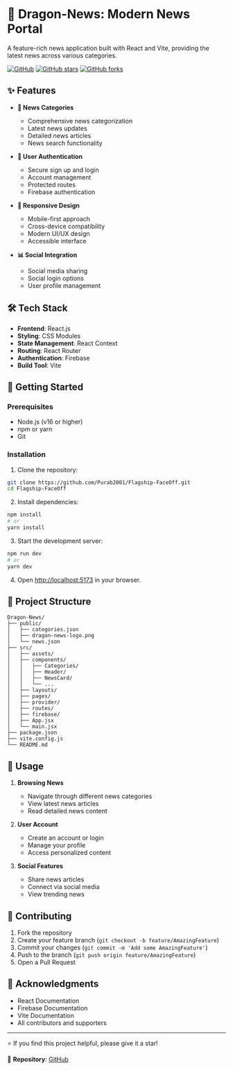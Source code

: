 # 🐉 Dragon-News: Modern News Portal

A feature-rich news application built with React and Vite, providing the latest news across various categories.

[![GitHub](https://img.shields.io/github/license/Purab2001/Flagship-FaceOff)](LICENSE)
[![GitHub stars](https://img.shields.io/github/stars/Purab2001/Flagship-FaceOff)](https://github.com/Purab2001/Flagship-FaceOff/stargazers)
[![GitHub forks](https://img.shields.io/github/forks/Purab2001/Flagship-FaceOff)](https://github.com/Purab2001/Flagship-FaceOff/network)

## ✨ Features

- **📰 News Categories**
  - Comprehensive news categorization
  - Latest news updates
  - Detailed news articles
  - News search functionality

- **🔐 User Authentication**
  - Secure sign up and login
  - Account management
  - Protected routes
  - Firebase authentication

- **📱 Responsive Design**
  - Mobile-first approach
  - Cross-device compatibility
  - Modern UI/UX design
  - Accessible interface

- **📊 Social Integration**
  - Social media sharing
  - Social login options
  - User profile management

## 🛠️ Tech Stack

- **Frontend**: React.js
- **Styling**: CSS Modules
- **State Management**: React Context
- **Routing**: React Router
- **Authentication**: Firebase
- **Build Tool**: Vite

## 🚀 Getting Started

### Prerequisites

- Node.js (v16 or higher)
- npm or yarn
- Git

### Installation

1. Clone the repository:
```bash
git clone https://github.com/Purab2001/Flagship-FaceOff.git
cd Flagship-FaceOff
```

2. Install dependencies:
```bash
npm install
# or
yarn install
```

3. Start the development server:
```bash
npm run dev
# or
yarn dev
```

4. Open [http://localhost:5173](http://localhost:5173) in your browser.

## 📁 Project Structure

```
Dragon-News/
├── public/
│   ├── categories.json
│   ├── dragon-news-logo.png
│   └── news.json
├── src/
│   ├── assets/
│   ├── components/
│   │   ├── Categories/
│   │   ├── Header/
│   │   ├── NewsCard/
│   │   └── ...
│   ├── layouts/
│   ├── pages/
│   ├── provider/
│   ├── routes/
│   ├── firebase/
│   ├── App.jsx
│   └── main.jsx
├── package.json
├── vite.config.js
└── README.md
```

## 📝 Usage

1. **Browsing News**
   - Navigate through different news categories
   - View latest news articles
   - Read detailed news content

2. **User Account**
   - Create an account or login
   - Manage your profile
   - Access personalized content

3. **Social Features**
   - Share news articles
   - Connect via social media
   - View trending news

## 🤝 Contributing

1. Fork the repository
2. Create your feature branch (`git checkout -b feature/AmazingFeature`)
3. Commit your changes (`git commit -m 'Add some AmazingFeature'`)
4. Push to the branch (`git push origin feature/AmazingFeature`)
5. Open a Pull Request

## 🙏 Acknowledgments

- React Documentation
- Firebase Documentation
- Vite Documentation
- All contributors and supporters

---

⭐️ If you find this project helpful, please give it a star!

🔗 **Repository**: [GitHub](https://github.com/Purab2001/Flagship-FaceOff)
